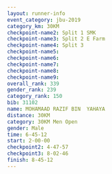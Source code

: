 ```yaml
---
layout: runner-info 
event_category: jbu-2019 
category_km: 30KM 
checkpoint-name2: Split 1 SMK 
checkpoint-name3: Split 2 E Farm 
checkpoint-name4: Split 3 
checkpoint-name5: 
checkpoint-name6: 
checkpoint-name7: 
checkpoint-name8: 
checkpoint-name9: 
overall_rank: 339
gender_rank: 239
category_rank: 150
bib: 31102
name: MOHAMAAD RAZIF BIN  YAHAYA
distance: 30KM
category: 30KM Men Open
gender: Male
time: 6-45-12
start: 2-00-00
checkpoint2: 4-47-57
checkpoint3: 8-02-46
finish: 8-45-12
---
```

